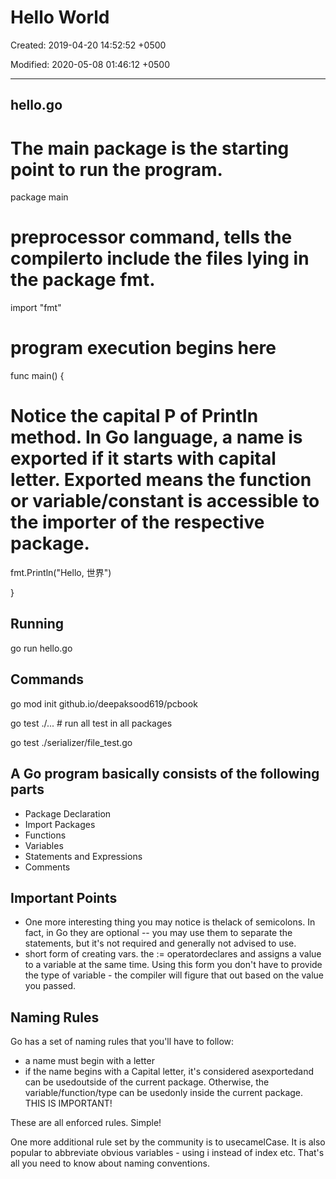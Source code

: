 # Hello World

Created: 2019-04-20 14:52:52 +0500

Modified: 2020-05-08 01:46:12 +0500

---

## hello.go

# The main package is the starting point to run the program.

package main

# preprocessor command, tells the compilerto include the files lying in the package fmt.

import "fmt"

# program execution begins here

func main() {

# Notice the capital P of Println method. In Go language, a name is exported if it starts with capital letter. Exported means the function or variable/constant is accessible to the importer of the respective package.

fmt.Println("Hello, 世界")

}

## Running

go run hello.go

## Commands

go mod init github.io/deepaksood619/pcbook

go test ./... # run all test in all packages

go test ./serializer/file_test.go

## A Go program basically consists of the following parts
-   Package Declaration
-   Import Packages
-   Functions
-   Variables
-   Statements and Expressions
-   Comments

## Important Points
-   One more interesting thing you may notice is thelack of semicolons. In fact, in Go they are optional -- you may use them to separate the statements, but it's not required and generally not advised to use.
-   short form of creating vars. the := operatordeclares and assigns a value to a variable at the same time. Using this form you don't have to provide the type of variable - the compiler will figure that out based on the value you passed.

## Naming Rules

Go has a set of naming rules that you'll have to follow:
-   a name must begin with a letter
-   if the name begins with a Capital letter, it's considered asexportedand can be usedoutside of the current package. Otherwise, the variable/function/type can be usedonly inside the current package. THIS IS IMPORTANT!

These are all enforced rules. Simple!

One more additional rule set by the community is to usecamelCase. It is also popular to abbreviate obvious variables - using i instead of index etc. That's all you need to know about naming conventions.
